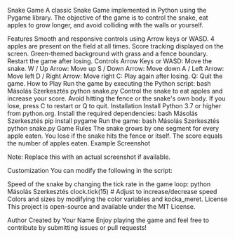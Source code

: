 Snake Game
A classic Snake Game implemented in Python using the Pygame library. The objective of the game is to control the snake, eat apples to grow longer, and avoid colliding with the walls or yourself.

Features
Smooth and responsive controls using Arrow keys or WASD.
4 apples are present on the field at all times.
Score tracking displayed on the screen.
Green-themed background with grass and a fence boundary.
Restart the game after losing.
Controls
Arrow Keys or WASD: Move the snake.
W / Up Arrow: Move up
S / Down Arrow: Move down
A / Left Arrow: Move left
D / Right Arrow: Move right
C: Play again after losing.
Q: Quit the game.
How to Play
Run the game by executing the Python script:
bash
Másolás
Szerkesztés
python snake.py
Control the snake to eat apples and increase your score.
Avoid hitting the fence or the snake's own body.
If you lose, press C to restart or Q to quit.
Installation
Install Python 3.7 or higher from python.org.
Install the required dependencies:
bash
Másolás
Szerkesztés
pip install pygame
Run the game:
bash
Másolás
Szerkesztés
python snake.py
Game Rules
The snake grows by one segment for every apple eaten.
You lose if the snake hits the fence or itself.
The score equals the number of apples eaten.
Example Screenshot

Note: Replace this with an actual screenshot if available.

Customization
You can modify the following in the script:

Speed of the snake by changing the tick rate in the game loop:
python
Másolás
Szerkesztés
clock.tick(15)  # Adjust to increase/decrease speed
Colors and sizes by modifying the color variables and kocka_meret.
License
This project is open-source and available under the MIT License.

Author
Created by Your Name
Enjoy playing the game and feel free to contribute by submitting issues or pull requests!
